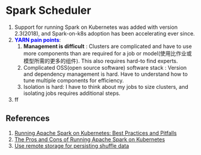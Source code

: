 # Spark Scheduler

1. Support for running Spark on Kubernetes was added with version 2.3(2018), and Spark-on-k8s adoption has been accelerating ever since.
2. <span style="color:blue">**YARN pain points**</span>:
   1. **Management is difficult** : Clusters are complicated and have to use more components than are required for a job or model(使用比作业或模型所需的更多的组件). This also requires hard-to find experts.
   2. Complicated OSS(open source software) software stack : Version and dependency management is hard. Have to understand how to tune multiple components for efficiency.
   3. Isolation is hard: I have to think about my jobs to size clusters, and isolating jobs requires additional steps.
3. ff


## References
1. [Running Apache Spark on Kubernetes: Best Practices and Pitfalls](https://databricks.com/session_na20/running-apache-spark-on-kubernetes-best-practices-and-pitfalls)
2. [The Pros and Cons of Running Apache Spark on Kubernetes](https://towardsdatascience.com/the-pros-and-cons-of-running-apache-spark-on-kubernetes-13b0e1b17093)
3. [Use remote storage for persisting shuffle data](https://issues.apache.org/jira/browse/SPARK-25299)